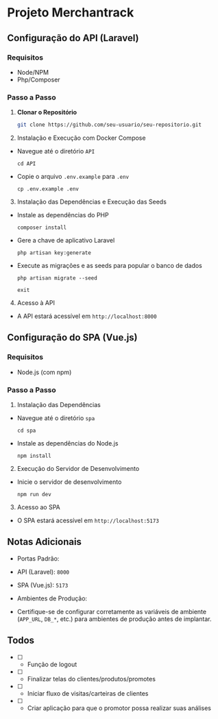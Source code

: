 # Projeto Merchantrack


## Configuração do API (Laravel)

### Requisitos
- Node/NPM
- Php/Composer

### Passo a Passo

1. **Clonar o Repositório**
   ```bash
   git clone https://github.com/seu-usuario/seu-repositorio.git


2. Instalação e Execução com Docker Compose
- Navegue até o diretório `API`
  ```
  cd API
  ```

- Copie o arquivo `.env.example` para `.env`
  ```
  cp .env.example .env
  ```

3. Instalação das Dependências e Execução das Seeds


- Instale as dependências do PHP
  ```
  composer install
  ```

- Gere a chave de aplicativo Laravel
  ```
  php artisan key:generate
  ```

- Execute as migrações e as seeds para popular o banco de dados
  ```
  php artisan migrate --seed
  ```

  ```
  exit
  ```

4. Acesso à API
- A API estará acessível em `http://localhost:8000`

## Configuração do SPA (Vue.js)

### Requisitos
- Node.js (com npm)

### Passo a Passo

1. Instalação das Dependências
- Navegue até o diretório `spa`
  ```
  cd spa
  ```

- Instale as dependências do Node.js
  ```
  npm install
  ```

2. Execução do Servidor de Desenvolvimento
- Inicie o servidor de desenvolvimento
  ```
  npm run dev
  ```

3. Acesso ao SPA
- O SPA estará acessível em `http://localhost:5173`

## Notas Adicionais

- Portas Padrão:
- API (Laravel): `8000`
- SPA (Vue.js): `5173`


- Ambientes de Produção:
- Certifique-se de configurar corretamente as variáveis de ambiente (`APP_URL`, `DB_*`, etc.) para ambientes de produção antes de implantar.


## Todos

- [ ] - Função de logout
- [ ] - Finalizar telas do clientes/produtos/promotes
- [ ] - Iniciar fluxo de visitas/carteiras de clientes
- [ ] - Criar aplicação para que o promotor possa realizar suas análises